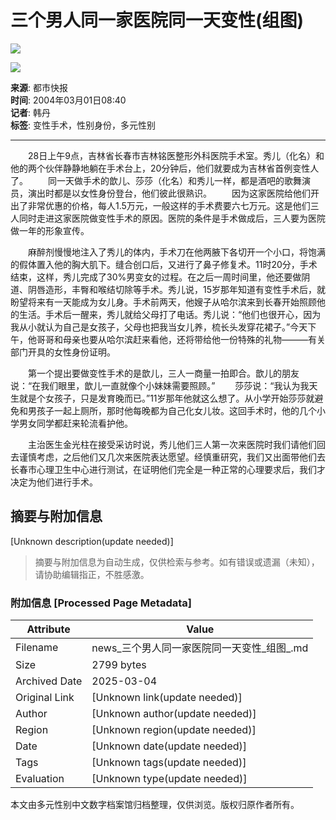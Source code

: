 # 三个男人同一家医院同一天变性(组图)

![](http://image2.sina.com.cn/dy/c/2004-03-01/1078105569_MEaqUo.jpg)

![](http://image2.sina.com.cn/dy/c/2004-03-01/1078105570_NEaqUo.jpg)

**来源**: 都市快报  
**时间**: 2004年03月01日08:40  
**记者**: 韩丹  
**标签**: 变性手术，性别身份，多元性别

---

　　28日上午9点，吉林省长春市吉林铭医整形外科医院手术室。秀儿（化名）和他的两个伙伴静静地躺在手术台上，20分钟后，他们就要成为吉林省首例变性人了。 　　同一天做手术的歆儿、莎莎（化名）和秀儿一样，都是酒吧的歌舞演员，演出时都是以女性身份登台，他们彼此很熟识。 　　因为这家医院给他们开出了非常优惠的价格，每人1.5万元，一般这样的手术费要六七万元。这是他们三人同时走进这家医院做变性手术的原因。医院的条件是手术做成后，三人要为医院做一年的形象宣传。 

　　麻醉剂慢慢地注入了秀儿的体内，手术刀在他两腋下各切开一个小口，将饱满的假体置入他的胸大肌下。缝合创口后，又进行了鼻子修复术。11时20分，手术结束，这样，秀儿完成了30%男变女的过程。在之后一周时间里，他还要做阴道、阴唇造形，丰臀和喉结切除等手术。秀儿说，15岁那年知道有变性手术后，就盼望将来有一天能成为女儿身。手术前两天，他嫂子从哈尔滨来到长春开始照顾他的生活。手术后一醒来，秀儿就给父母打了电话。秀儿说：“他们也很开心，因为我从小就认为自己是女孩子，父母也把我当女儿养，梳长头发穿花裙子。”今天下午，他哥哥和母亲也要从哈尔滨赶来看他，还将带给他一份特殊的礼物———有关部门开具的女性身份证明。

　　第一个提出要做变性手术的是歆儿，三人一商量一拍即合。歆儿的朋友说：“在我们眼里，歆儿一直就像个小妹妹需要照顾。” 　　莎莎说：“我认为我天生就是个女孩子，只是发育晚而已。”11岁那年他就这么想了。从小学开始莎莎就避免和男孩子一起上厕所，那时他每晚都为自己化女儿妆。这回手术时，他的几个小学男女同学都赶来轮流看护他。

　　主治医生金光柱在接受采访时说，秀儿他们三人第一次来医院时我们请他们回去谨慎考虑，之后他们又几次来医院表达愿望。经慎重研究，我们又出面带他们去长春市心理卫生中心进行测试，在证明他们完全是一种正常的心理要求后，我们才决定为他们进行手术。
<!-- tcd_original_link http://news.sina.com.cn/c/2004-03-01/08401931534s.shtml -->


## 摘要与附加信息

<!-- tcd_abstract -->
[Unknown description(update needed)]
<!-- tcd_abstract_end -->

> 摘要与附加信息为自动生成，仅供检索与参考。如有错误或遗漏（未知），请协助编辑指正，不胜感激。

### 附加信息 [Processed Page Metadata]

| Attribute       | Value                                  |
|-----------------|----------------------------------------|
| Filename        | news_三个男人同一家医院同一天变性_组图_.md                             |
| Size            | 2799 bytes                           |
| Archived Date   | 2025-03-04                             |
| Original Link   | [Unknown link(update needed)]                       |
| Author          | [Unknown author(update needed)]                               |
| Region          | [Unknown region(update needed)]                               |
| Date            | [Unknown date(update needed)]                                 |
| Tags            | [Unknown tags(update needed)]                                 |
| Evaluation            | [Unknown type(update needed)]                                 |
<!-- tcd_table_end -->

本文由多元性别中文数字档案馆归档整理，仅供浏览。版权归原作者所有。
